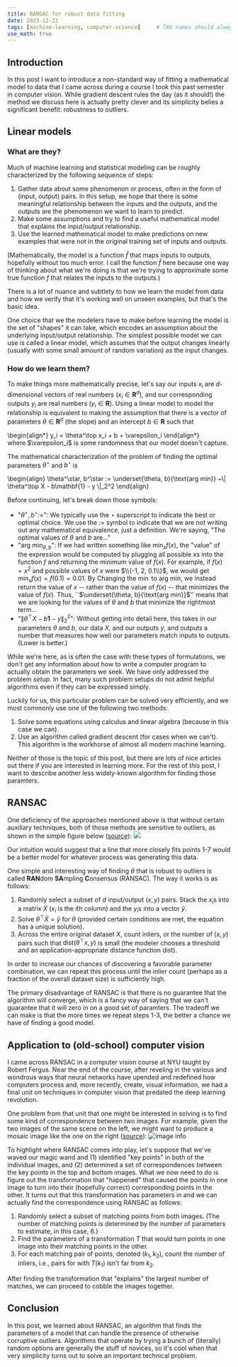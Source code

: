 ```yaml
---
title: RANSAC for robust data fitting
date: 2023-12-22
tags: [machine-learning, computer-science]     # TAG names should always be lowercase
use_math: true
---
```


## Introduction
In this post I want to introduce a non-standard way of fitting a mathematical model to data
that I came across during a course I took this past semester in computer vision. While gradient
descent rules the day (as it should!) the method we discuss here is actually pretty clever and
its simplicity belies a significant benefit: robustness to outliers.

## Linear models
### What are they?
Much of machine learning and statistical modeling can be roughly characterized by the following sequence of steps:
1. Gather data about some phenomenon or process, often in the form of (input, output) pairs.
   In this setup, we hope that there is some meaningful relationship between the inputs and the outputs,
   and the outputs are the phenomenon we want to learn to predict.
2. Make some assumptions and try to find a useful mathematical model that explains the input/output relationship.
3. Use the learned mathematical model to make predictions on new examples that were not in the original
   training set of inputs and outputs.

(Mathematically, the model is a function $\hat f$ that maps inputs to outputs, hopefully
without too much error. I call the function $\hat f$ here because one way of thinking about
what we're doing is that we're trying to approximate some true function $f$ that relates the
inputs to the outputs.)

There is a lot of nuance and subtlety to how we learn the model from data and how we verify
that it's working well on unseen examples, but that's the basic idea.

One choice that we the modelers have to make before learning the model is the set of "shapes" it can take,
which encodes an assumption about the underlying input/output relationship. The simplest
possible model we can use is called a linear model, which assumes that the output
changes linearly (usually with some small amount of random variation) as the input changes.

### How do we learn them?
To make things more mathematically precise, let's say our inputs $x_i$ are $d$-dimensional
vectors of real numbers ($x_i \in \mathbf{R}^d$), and our corresponding outputs
$y_i$ are real numbers ($y_i \in \mathbf{R}$). Using a linear model to model the
relationship is equivalent to making the assumption that there is a vector of
parameters $\theta \in \mathbf{R}^d$ (the slope) and an intercept $b \in \mathbf{R}$
such that
<div>
\begin{align*}
    y_i = \theta^\top x_i + b + \varepsilon_i
\end{align*}
</div>
where $\varepsilon_i$ is some randomness that our model doesn't capture.

The mathematical characterization of the problem of finding the optimal parameters $\theta^\star$
and $b^\star$ is
<div>
\begin{align}
    \theta^\star, b^\star := \underset{\theta, b}{\text{arg min}} ~\| \theta^\top X - b\mathbf{1} - y \|_2^2
\end{align}
</div>

Before continuing, let's break down those symbols:
* "$\theta^\star, b^\star :=$": We typically use the $\star$ superscript to indicate the best or optimal
  choice. We use the $:=$ symbol to indicate that we are not writing out any mathematical equivalence, just a definition.
  We're saying, "The optimal values of $\theta$ and $b$ are..."
* "$\text{arg min}_{\theta, b}$": If we had written something like $\min_x f(x)$, the "value" of the expression
  would be computed by plugging all possible $x$s into the function $f$ and returning the minimum value of $f(x)$.
  For example, if $f(x) = x^2$ and possible values of $x$ were $\\{-1, 2, 0.1\\}$, we would get
  $\min_x f(x) = f(0.1) = 0.01$. By Changing the $\min$ to $\text{arg min}$, we instead return the value of $x$
  -- rather than the value of $f(x)$ -- that minimizes the value of $f(x)$. Thus, ``$\underset{\theta, b}{\text{arg min}}$''
  means that we are looking for the values of $\theta$ and $b$ that minimize the rightmost term...
* "$\| \theta^\top X - b\mathbf{1} - y \|_2^2$": Without getting into detail here, this takes in our parameters $\theta$
  and $b$, our data $X$, and our outputs $y$, and outputs a number that measures how well our parameters match inputs
  to outputs. (Lower is better.)

While we're here, as is often the case with these types of formulations, we don't get any information about how to
write a computer program to actually obtain the parameters we seek. We have only addressed the problem
*setup*. In fact, many such problem setups do not admit helpful algorithms even if they can be expressed
simply.

Luckily for us, this particular problem can be solved very efficiently, and we most commonly use one of the following
two methods:
1. Solve some equations using calculus and linear algebra (because in this case we can).
2. Use an algorithm called gradient descent (for cases when we can't). This algorithm
   is the workhorse of almost all modern machine learning.

Neither of those is the topic of this post, but there are lots of nice articles
out there if you are interested in learning more. For the rest of _this_ post, I want
to describe another less widely-known algorithm for finding those paramters.

## RANSAC
One deficiency of the approaches mentioned above is that without certain auxiliary techniques,
both of those methods are sensitive to outliers, as shown in the simple figure below ([source](https://tillbe.github.io/outlier-influence-identification.html)):
![](outlier.png)

Our intuition would suggest that a line that more closely fits points 1-7 would be a better model for whatever
process was generating this data.

One simple and interesting way of finding $\theta$
that is robust to outliers is called **RAN**dom **SA**mpling **C**onsensus (RANSAC).
The way it works is as follows:
1. Randomly select a subset of $d$ input/output $(x, y)$ pairs. Stack the $x_i$s into a matrix $\tilde X$
   ($x_i$ is the $i$th column) and the $y_i$s into a vector $\tilde y$.
2. Solve $\theta^\top \tilde X = \tilde y$ for $\theta$ (provided certain conditions are met, the equation
   has a unique solution).
3. Across the entire original dataset $X$, count inliers, or the number of $(x, y)$ pairs such that
   $\text{dist}(\theta^\top x, y)$ is small (the modeler chooses a threshold and an application-appropriate
   distance function $\text{dist}$).

In order to increase our chances of discovering a favorable parameter combination, we can repeat this
process until the inlier count (perhaps as a fraction of the overall dataset size) is sufficiently high.

The primary disadvantage of RANSAC is that there is no guarantee that the algorithm will converge, which
is a fancy way of saying that we can't guarantee that it will zero in on a good set of paramters. The tradeoff
we can make is that the more times we repeat steps 1-3, the better a chance we have of finding a good model.

## Application to (old-school) computer vision
I came across RANSAC in a computer vision course at NYU taught by Robert Fergus. Near the end of the course,
after reveling in the various and wondrous ways that neural networks have upended and redefined how computers process
and, more recently, create, visual information, we had a final unit on techniques in computer vision that
predated the deep learning revolution.

One problem from that unit that one might be interested in solving is to find some kind of correspondence between
two images. For example, given the two images of the same scene on the left, we might want to produce
a mosaic image like the one on the right ([source](https://cs.nyu.edu/~fergus/teaching/vision/12_descriptors_matching.pdf)):
![image info](mosaic.png)

To highlight where RANSAC comes into play, let's suppose that we've waved our magic wand and
(1) identified "key points" in both of the individual images, and (2) determined
a set of correspondences between the key points in the top and bottom images. What we now need
to do is figure out the transformation that "happened" that caused the points in one image to turn
into their (hopefully correct) corresponding points in the other. It turns out that this transformation
has parameters in and we can actually find the correspondence using RANSAC as follows:
1. Randomly select a subset of matching points from both images. (The number of matching points is determined by the
   number of parameters to estimate, in this case, 6.)
2. Find the parameters of a transformation $T$ that would turn points in one image into their matching points in the other.
3. For each matching pair of points, denoted $(k_1, k_2)$, count the number of inliers, i.e., pairs for with $T(k_1)$
   isn't far from $k_2$.

After finding the transformation that "explains" the largest number of matches, we can proceed to cobble the images
together.

## Conclusion
In this post, we learned about RANSAC, an algorithm that finds the parameters of a model that can handle the presence
of otherwise corruptive outliers. Algorithms that operate by trying a bunch of (literally) random options are generally
the stuff of novices, so it's cool when that very simplicity turns out to solve an important technical problem.

